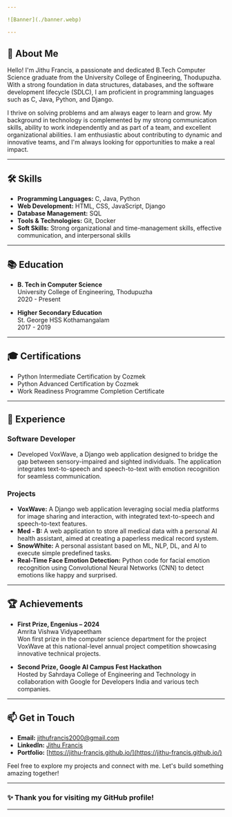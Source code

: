 ```yaml
---

![Banner](./banner.webp)

---
```


## 👋 About Me

Hello! I'm Jithu Francis, a passionate and dedicated B.Tech Computer Science graduate from the University College of Engineering, Thodupuzha. With a strong foundation in data structures, databases, and the software development lifecycle (SDLC), I am proficient in programming languages such as C, Java, Python, and Django.

I thrive on solving problems and am always eager to learn and grow. My background in technology is complemented by my strong communication skills, ability to work independently and as part of a team, and excellent organizational abilities. I am enthusiastic about contributing to dynamic and innovative teams, and I'm always looking for opportunities to make a real impact.

---

## 🛠️ Skills

- **Programming Languages:** C, Java, Python
- **Web Development:** HTML, CSS, JavaScript, Django
- **Database Management:** SQL
- **Tools & Technologies:** Git, Docker
- **Soft Skills:** Strong organizational and time-management skills, effective communication, and interpersonal skills

---

## 📚 Education

- **B. Tech in Computer Science**  
  University College of Engineering, Thodupuzha  
  2020 - Present

- **Higher Secondary Education**  
  St. George HSS Kothamangalam  
  2017 - 2019

---

## 🎓 Certifications

- Python Intermediate Certification by Cozmek
- Python Advanced Certification by Cozmek
- Work Readiness Programme Completion Certificate

---

## 💼 Experience

### **Software Developer**
- Developed VoxWave, a Django web application designed to bridge the gap between sensory-impaired and sighted individuals. The application integrates text-to-speech and speech-to-text with emotion recognition for seamless communication.

### **Projects**
- **VoxWave:** A Django web application leveraging social media platforms for image sharing and interaction, with integrated text-to-speech and speech-to-text features.
- **Med - B:** A web application to store all medical data with a personal AI health assistant, aimed at creating a paperless medical record system.
- **SnowWhite:** A personal assistant based on ML, NLP, DL, and AI to execute simple predefined tasks.
- **Real-Time Face Emotion Detection:** Python code for facial emotion recognition using Convolutional Neural Networks (CNN) to detect emotions like happy and surprised.

---

## 🏆 Achievements

- **First Prize, Engenius – 2024**  
  Amrita Vishwa Vidyapeetham  
  Won first prize in the computer science department for the project VoxWave at this national-level annual project competition showcasing innovative technical projects.

- **Second Prize, Google AI Campus Fest Hackathon**  
  Hosted by Sahrdaya College of Engineering and Technology in collaboration with Google for Developers India and various tech companies.

---

## 📫 Get in Touch

- **Email:** [jithufrancis2000@gmail.com](mailto:jithufrancis2000@gmail.com)
- **LinkedIn:** [Jithu Francis](https://www.linkedin.com/in/jithu-francis/)
- **Portfolio:** [https://jithu-francis.github.io/](https://jithu-francis.github.io/)

Feel free to explore my projects and connect with me. Let's build something amazing together!

---

### ✨ Thank you for visiting my GitHub profile!

---

